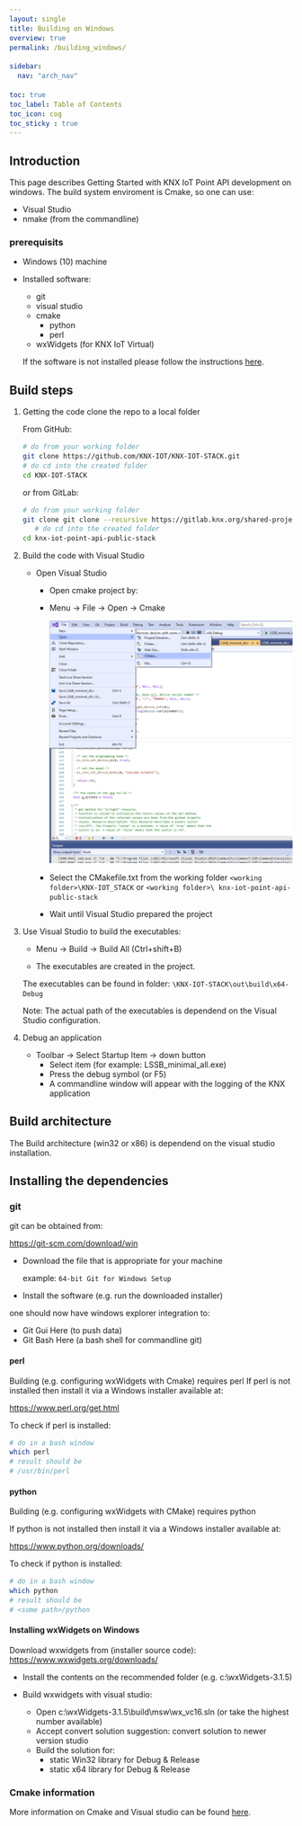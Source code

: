 ```yaml
---
layout: single
title: Building on Windows
overview: true
permalink: /building_windows/

sidebar:
  nav: "arch_nav"

toc: true
toc_label: Table of Contents
toc_icon: cog
toc_sticky : true
---
```


## Introduction

This page describes Getting Started with KNX IoT Point API development on windows.
The build system enviroment is Cmake, so one can use:

- Visual Studio
- nmake (from the commandline)

### prerequisits

- Windows (10) machine
- Installed software:
  - git
  - visual studio
  - cmake
    - python
    - perl
  - wxWidgets (for KNX IoT Virtual)
  
  If the software is not installed please follow the instructions [here](#installing-the-dependencies).

## Build steps

1. Getting the code
   clone the repo to a local folder

   From GitHub:
   ```bash
   # do from your working folder
   git clone https://github.com/KNX-IOT/KNX-IOT-STACK.git
   # do cd into the created folder
   cd KNX-IOT-STACK
   ```

   or from GitLab:

   ```bash
   # do from your working folder
   git clone git clone --recursive https://gitlab.knx.org/shared-projects/knx-iot-point-api-public-stack.git
      # do cd into the created folder
   cd knx-iot-point-api-public-stack
   ```

1. Build the code with Visual Studio

   - Open Visual Studio
     - Open cmake project by:

     - Menu -&gt; File -&gt; Open -&gt; Cmake

       ![VisualStudio](/assets/images/visualstudio-cmake.png)

     - Select the CMakefile.txt from the working folder `<working folder>\KNX-IOT_STACK` or  `<working folder>\ knx-iot-point-api-public-stack`
     - Wait until Visual Studio prepared the project

1. Use Visual Studio to build the executables:

   - Menu -&gt; Build -&gt; Build All (Ctrl+shift+B)

   - The executables are created in the project.

    The executables can be found in folder:
    `\KNX-IOT-STACK\out\build\x64-Debug`

    Note: The actual path of the executables is dependend on the Visual Studio configuration.

1. Debug an application

   - Toolbar -&gt; Select Startup Item -&gt; down button
     - Select item (for example: LSSB_minimal_all.exe)
     - Press the debug symbol (or F5)
     - A commandline window will appear with the logging of the KNX application

## Build architecture

The Build architecture (win32 or x86) is dependend on the visual studio installation.

## Installing the dependencies

### git

git can be obtained from:

https://git-scm.com/download/win

- Download the file that is appropriate for your machine

  example: `64-bit Git for Windows Setup`
- Install the software (e.g. run the downloaded installer)

one should now have windows explorer integration to:

- Git Gui Here (to push data)
- Git Bash Here (a bash shell for commandline git)

#### perl

Building (e.g. configuring wxWidgets with Cmake) requires perl
If perl is not installed then install it via a Windows installer available at:

https://www.perl.org/get.html

To check if perl is installed:

```bash
# do in a bash window
which perl
# result should be
# /usr/bin/perl
```

#### python

Building (e.g. configuring wxWidgets with CMake) requires python

If python is not installed then install it via a Windows installer available at:

https://www.python.org/downloads/

To check if python is installed:

```bash
# do in a bash window
which python
# result should be
# <some path>/python
```

#### Installing wxWidgets on Windows

Download wxwidgets from (installer source code):
https://www.wxwidgets.org/downloads/

- Install the contents on the recommended folder (e.g. c:\wxWidgets-3.1.5)
- Build wxwidgets with visual studio:
  
  - Open c:\wxWidgets-3.1.5\build\msw\wx_vc16.sln (or take the highest number available)
  - Accept convert solution suggestion: convert solution to newer version studio
  - Build the solution for:
    - static Win32 library for Debug & Release
    - static x64 library for Debug & Release

### Cmake information

More information on Cmake and Visual studio can be found [here](https://docs.microsoft.com/en-us/cpp/build/cmake-projects-in-visual-studio?view=msvc-170).
